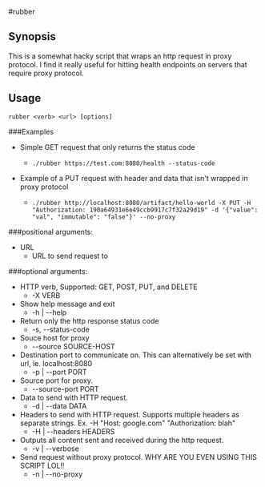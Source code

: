 #rubber

## Synopsis

This is a somewhat hacky script that wraps an http request in proxy protocol. I find it really useful for hitting health endpoints on servers that require proxy protocol.

## Usage

```
rubber <verb> <url> [options]
```

###Examples

* Simple GET request that only returns the status code
    * `./rubber https://test.com:8080/health --status-code`

* Example of a PUT request with header and data that isn't wrapped in proxy protocol
    * `./rubber http://localhost:8080/artifact/hello-world -X PUT -H "Authorization: 190a64931e6e49ccb9917c7f32a29d19" -d '{"value": "val", "immutable": "false"}' --no-proxy`

###positional arguments:
*  URL
    * URL to send request to

###optional arguments:
* HTTP verb, Supported: GET, POST, PUT, and DELETE
    * -X VERB
*  Show help message and exit
    * -h | --help
* Return only the http response status code
    * -s, --status-code
* Souce host for proxy
    * --source SOURCE-HOST
* Destination port to communicate on. This can alternatively be set with url, ie. localhost:8080
    * -p | --port PORT
* Source port for proxy.
    * --source-port PORT
* Data to send with HTTP request.
    * -d | --data DATA
* Headers to send with HTTP request. Supports multiple headers as separate strings. Ex. -H "Host: google.com" "Authorization: blah"
    * -H | --headers HEADERS
* Outputs all content sent and received during the http request.
    * -v | --verbose
* Send request without proxy protocol. WHY ARE YOU EVEN USING THIS SCRIPT LOL!!
    * -n | --no-proxy
